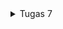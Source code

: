 <details>
<summary>Tugas 7</summary>

# Apa perbedaan utama antara stateless dan stateful widget dalam konteks pengembangan aplikasi Flutter?

- **statelessWidget** 
Widget tanpa keadaan (stateless) tidak memiliki keadaan internal yang dapat berubah selama masa hidupnya.
Mereka hanya memiliki properti yang ditentukan selama konstruksi dan tidak bisa diubah setelahnya.
Stateless widget cocok digunakan untuk tampilan yang tidak berubah atau bergantung pada properti yang diberikan pada saat pembuatan widget. Contohnya adalah teks statis, ikon, atau widget yang tidak memerlukan interaksi pengguna.
Stateful Widget:
- **statefullWidget** 
Widget dengan keadaan (stateful) memiliki keadaan internal yang dapat berubah selama masa hidupnya.
Keadaan internal dapat diubah berdasarkan peristiwa atau interaksi pengguna, dan widget ini dapat diperbarui untuk mencerminkan perubahan tersebut.
Stateful widget cocok digunakan untuk tampilan yang perlu berubah atau menanggapi perubahan, seperti daftar item dinamis, formulir, atau widget yang berinteraksi dengan data eksternal.

# Sebutkan seluruh widget yang kamu gunakan untuk menyelesaikan tugas ini dan jelaskan fungsinya masing-masing.

- **MyApp (main.dart)**
root widget aplikasi yang mewakili seluruh aplikasi. Ini adalah bagian utama dari aplikasi yang diinisialisasi dalam fungsi main().
Mengatur tema dan konfigurasi aplikasi.

- **Scaffold (menu.dart)**
kerangka aplikasi yang menyediakan struktur umum, termasuk AppBar dan halaman.
Anda mengatur judul aplikasi di dalam AppBar.

- **SingleChildScrollView (menu.dart)**
widget yang memungkinkan isi halaman untuk discroll ketika diperlukan dan bisa membungkus seluruh konten aplikasi.

- **Padding (menu.dart)**
Padding digunakan untuk menambahkan padding ke dalam widget untuk mengatur jarak dari tepi halaman.

- **Column (menu.dart)**
Column digunakan untuk menampilkan children secara vertikal di app ini saya menggabungkan konten aplikasi dalam Column untuk menjadikannya tampilan vertikal.

- **GridView.count (menu.dart)**
untuk membuat grid layout yang berisi tombol-tombol.

- **ShopCard (menu.dart)**
widget yang saya buat sendiri untuk merepresentasikan setiap tombol.

- **InkWell (menu.dart)**
untuk memberikan respons ketika tombol ditekan. saya mengimplementasikan onTap di sini untuk menampilkan SnackBar saat tombol ditekan.

- **SnackBar (menu.dart)**
untuk menampilkan pesan interaktif yang muncul sementara di bagian bawah layar, saya menggunakannya untuk menampilkan pesan yang sesuai saat tombol ditekan.
# Jelaskan bagaimana cara kamu mengimplementasikan checklist di atas secara step-by-step (bukan hanya sekadar mengikuti tutorial)
- tulis flutter create stock_mates diterminal
- tulis cd stock_mates diterminal
- tulis flutter run di terminal
- tulis flutter run -d chrome di terminal
- buat file menu dart dan import import 'package:flutter/material.dart';
- perbaiki struktur code di main.dart seperti ini
```
import 'package:flutter/material.dart';
import 'package:stock_mates/menu.dart';

void main() {
  runApp(const MyApp());
}

class MyApp extends StatelessWidget {
  const MyApp({super.key});

  // This widget is the root of your application.
  @override
  Widget build(BuildContext context) {
    return MaterialApp(
      title: 'Flutter Demo',
      theme: ThemeData(
        colorScheme: ColorScheme.fromSeed(seedColor: Colors.indigo),
        useMaterial3: true,
      ),
      home: MyHomePage(),
    );
  }
}
```
- perbaiki struktur code di menu.dart seperti ini (notes : saya menambah cardColor untuk bonus )
```
import 'package:flutter/material.dart';

class ShopItem {
  final String name;
  final IconData icon;
  final Color cardColor;

  ShopItem(this.name, this.icon, this.cardColor);
}

class MyHomePage extends StatelessWidget {
  MyHomePage({Key? key}) : super(key: key);

  final List<ShopItem> items = [
    ShopItem("Lihat Item", Icons.checklist, Colors.indigo), // Warna sesuai dengan preferensi Anda
    ShopItem("Tambah Item", Icons.add_shopping_cart, Colors.green), // Warna sesuai dengan preferensi Anda
    ShopItem("Logout", Icons.logout, Colors.red), // Warna sesuai dengan preferensi Anda
  ];


  // This widget is the home page of your application. It is stateful, meaning
  // that it has a State object (defined below) that contains fields that affect
  // how it looks.

  // This class is the configuration for the state. It holds the values (in this
  // case the title) provided by the parent (in this case the App widget) and
  // used by the build method of the State. Fields in a Widget subclass are
  // always marked "final".
  @override
    Widget build(BuildContext context) {
        return Scaffold(
      appBar: AppBar(
        title: const Text(
          'Stock mates',
        ),
      ),
      body: SingleChildScrollView(
        // Widget wrapper yang dapat discroll
        child: Padding(
          padding: const EdgeInsets.all(10.0), // Set padding dari halaman
          child: Column(
            // Widget untuk menampilkan children secara vertikal
            children: <Widget>[
              const Padding(
                padding: EdgeInsets.only(top: 10.0, bottom: 10.0),
                // Widget Text untuk menampilkan tulisan dengan alignment center dan style yang sesuai
                child: Text(
                  'StockMates Shop', // Text yang menandakan toko
                  textAlign: TextAlign.center,
                  style: TextStyle(
                    fontSize: 30,
                    fontWeight: FontWeight.bold,
                  ),
                ),
              ),
              // Grid layout
              GridView.count(
                // Container pada card kita.
                primary: true,
                padding: const EdgeInsets.all(20),
                crossAxisSpacing: 10,
                mainAxisSpacing: 10,
                crossAxisCount: 3,
                shrinkWrap: true,
                children: items.map((ShopItem item) {
                  // Iterasi untuk setiap item
                  return ShopCard(item, item.cardColor);
                }).toList(),
              ),
            ],
          ),
        ),
      ),
    );
  }
}

class ShopCard extends StatelessWidget {
  final ShopItem item;
  final Color cardColor;

  const ShopCard(this.item, this.cardColor, {super.key}); // Constructor

  @override
  Widget build(BuildContext context) {
    return Material(
      color: cardColor,
      child: InkWell(
        // Area responsive terhadap sentuhan
        onTap: () {
          // Memunculkan SnackBar ketika diklik
          ScaffoldMessenger.of(context)
            ..hideCurrentSnackBar()
            ..showSnackBar(SnackBar(
                content: Text("Kamu telah menekan tombol ${item.name}")));
        },
        child: Container(
          // Container untuk menyimpan Icon dan Text
          padding: const EdgeInsets.all(8),
          child: Center(
            child: Column(
              mainAxisAlignment: MainAxisAlignment.center,
              children: [
                Icon(
                  item.icon,
                  color: Colors.white,
                  size: 30.0,
                ),
                const Padding(padding: EdgeInsets.all(3)),
                Text(
                  item.name,
                  textAlign: TextAlign.center,
                  style: const TextStyle(color: Colors.white),
                ),
              ],
            ),
          ),
        ),
      ),
    );
  }
}
```

- tugas selesai dan lakukan git add . , git commit -m "selesai" , git push origin master
# sudah mengerjakan bonus dengan pemberian warna yg berbeda

</details>
